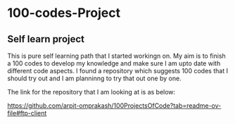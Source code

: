 # 100-codes-Project

## Self learn project 

This is pure self learning path that I started workingn on. My aim is to finish a 100 codes to develop my knowledge and make sure I am upto date with different code aspects. I found a repository which suggests 100 codes that I should try out and I am planninng to try that out one by one.

The link for the repository that I am looking at is as below:

https://github.com/arpit-omprakash/100ProjectsOfCode?tab=readme-ov-file#ftp-client
